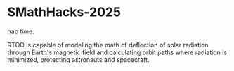 # SMathHacks-2025
nap time. 


RTOO is capable of modeling the math of deflection of solar radiation through Earth's magnetic field and calculating orbit paths where radiation is minimized, protecting astronauts and spacecraft.
